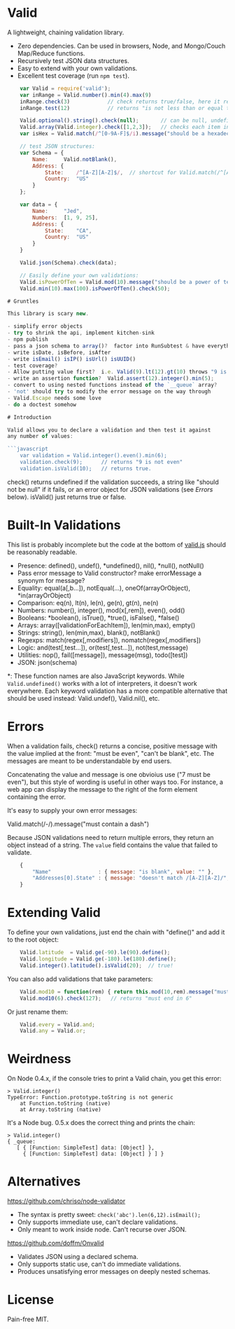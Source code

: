 # Valid

A lightweight, chaining validation library.

- Zero dependencies.  Can be used in browsers, Node, and Mongo/Couch Map/Reduce functions.
- Recursively test JSON data structures.
- Easy to extend with your own validations.
- Excellent test coverage (run `npm test`).


```javascript
    var Valid = require('valid');
    var inRange = Valid.number().min(4).max(9)
    inRange.check(3)            // check returns true/false, here it returns false
    inRange.test(12)            // returns "is not less than or equal to 9"

    Valid.optional().string().check(null);       // can be null, undefined, or a string
    Valid.array(Valid.integer).check([1,2,3]);   // checks each item in the array
    var isHex = Valid.match(/^[0-9A-F]$/i).message("should be a hexadecimal number");

    // test JSON structures:
    var Schema = {
        Name:     Valid.notBlank(),
        Address: {
            State:    /^[A-Z][A-Z]$/,  // shortcut for Valid.match(/^[A-Z][A-Z]$/)
            Country:  "US"
        }
    };

    var data = {
        Name:     "Jed",
        Numbers:  [1, 9, 25],
        Address: {
            State:    "CA",
            Country:  "US"
        }
    }

    Valid.json(Schema).check(data);

    // Easily define your own validations:
    Valid.isPowerOfTen = Valid.mod(10).message("should be a power of ten).define();
    Valid.min(10).max(100).isPowerOfTen().check(50);

# Gruntles

This library is scary new.

- simplify error objects
- try to shrink the api, implement kitchen-sink
- npm publish
- pass a json schema to array()?  factor into RunSubtest & have everything call this.
- write isDate, isBefore, isAfter
- write isEmail() isIP() isUrl() isUUID()
- test coverage?
- Allow putting value first?  i.e. Valid(9).lt(12).gt(10) throws "9 is not greater than 10"
- write an assertion function?  Valid.assert(12).integer().min(5);
- convert to using nested functions instead of the `__queue` array?
- 'not' should try to modify the error message on the way through
- Valid.Escape needs some love
- do a doctest somehow

# Introduction

Valid allows you to declare a validation and then test it against
any number of values:

```javascript
    var validation = Valid.integer().even().min(6);
    validation.check(9);      // returns "9 is not even"
    validation.isValid(10);   // returns true.
```

check() returns undefined if the validation succeeds, a string like "should not
be null" if it fails, or an error object for JSON validations (see _Errors_
below).  isValid() just returns true or false.

# Built-In Validations

This list is probably incomplete but the code at the bottom of
[valid.js](https://github.com/bronson/valid/blob/master/lib/valid.js)
should be reasonably readable.

- Presence: defined(), undef(), \*undefined(), nil(), \*null(), notNull()
- Pass error message to Valid constructor?  make errorMessage a synonym for message?
- Equality: equal(a[,b...]), notEqual(...), oneOf(arrayOrObject), \*in(arrayOrObject)
- Comparison: eq(n), lt(n), le(n), ge(n), gt(n), ne(n)
- Numbers: number(), integer(), mod(x[,rem]), even(), odd()
- Booleans: \*boolean(), isTrue(), \*true(), isFalse(), \*false()
- Arrays: array([validationForEachItem]), len(min,max), empty()
- Strings: string(), len(min,max), blank(), notBlank()
- Regexps: match(regex[,modifiers]), nomatch(regex[,modifiers])
- Logic: and(test[,test...]), or(test[,test...]), not(test,message)
- Utilities: nop(), fail([message]), message(msg), todo([test])
- JSON: json(schema)

\*: These function names are also JavaScript keywords.  While
`Valid.undefined()` works with a lot of interpreters, it doesn't work
everywhere.  Each keyword validation has a more compatible alternative that
should be used instead: Valid.undef(), Valid.nil(), etc.

# Errors

When a validation fails, check() returns a concise, positive message with the
value implied at the front: "must be even", "can't be blank", etc.  The messages
are meant to be understandable by end users.

Concatenating the value and message is one obvioius use ("7 must be even"), but
this style of wording is useful in other ways too.  For instance, a web app can
display the message to the right of the form element containing the error.

It's easy to supply your own error messages:

   Valid.match(/-/).message("must contain a dash")

Because JSON validations need to return multiple errors, they return an object
instead of a string.  The `value` field contains the value that failed to
validate.

```javascript
    {
        "Name"               : { message: "is blank", value: "" },
        "Addresses[0].State" : { message: "doesn't match /[A-Z][A-Z]/", value: "ca" }
    }
```

# Extending Valid

To define your own validations, just end the chain with "define()"
and add it to the root object:

```javascript
    Valid.latitude  = Valid.ge(-90).le(90).define();
    Valid.longitude = Valid.ge(-180).le(180).define();
    Valid.integer().latitude().isValid(20);  // true!
```

You can also add validations that take parameters:

```javascript
    Valid.mod10 = function(rem) { return this.mod(10,rem).message("must end in" + rem); }
    Valid.mod10(6).check(127);   // returns "must end in 6"
```

Or just rename them:

```javascript
    Valid.every = Valid.and;
    Valid.any = Valid.or;
```


# Weirdness

On Node 0.4.x, if the console tries to print a Valid chain, you
get this error:

    > Valid.integer()
    TypeError: Function.prototype.toString is not generic
        at Function.toString (native)
        at Array.toString (native)

It's a Node bug.  0.5.x does the correct thing and prints the
chain:

    > Valid.integer()
    { _queue: 
       [ { [Function: SimpleTest] data: [Object] },
         { [Function: SimpleTest] data: [Object] } ] }


# Alternatives

<https://github.com/chriso/node-validator>

- The syntax is pretty sweet: `check('abc').len(6,12).isEmail();`
- Only supports immediate use, can't declare validations.
- Only meant to work inside node.  Can't recurse over JSON.

<https://github.com/doffm/Onvalid>

- Validates JSON using a declared schema.
- Only supports static use, can't do immediate validations.
- Produces unsatisfying error messages on deeply nested schemas.


# License

Pain-free MIT.

